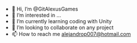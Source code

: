 - 👋 Hi, I’m @GitAlexusGames
- 👀 I’m interested in ...
- 🌱 I’m currently learning coding with Unity
- 💞️ I’m looking to collaborate on any project
- 📫 How to reach me alejandrop007@hotmail.com

<!---
GitAlexusGames/GitAlexusGames is a ✨ special ✨ repository because its `README.md` (this file) appears on your GitHub profile.
You can click the Preview link to take a look at your changes.
--->
